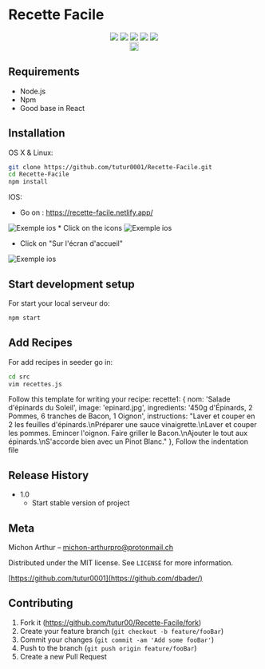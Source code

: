 # Recette Facile
<div align="center">
<img src="https://img.shields.io/badge/react%20-%2320232a.svg?&style=for-the-badge&logo=react&logoColor=%2361DAFB"/>
<img src="https://img.shields.io/badge/node.js%20-%2343853D.svg?&style=for-the-badge&logo=node.js&logoColor=white"/>
<img src="https://img.shields.io/badge/javascript%20-%23323330.svg?&style=for-the-badge&logo=javascript&logoColor=%23F7DF1E"/>
<img src="https://img.shields.io/badge/webpack%20-%238DD6F9.svg?&style=for-the-badge&logo=webpack&logoColor=black" />
<img src="https://img.shields.io/badge/firebase%20-%23039BE5.svg?&style=for-the-badge&logo=firebase"/>
</div>
<div align="center">
<a href="https://badge.fury.io/js/react"><img src="https://badge.fury.io/js/react.svg" alt="npm version" height="18"></a>
</div>

## Requirements

* Node.js 
* Npm
* Good base in React



## Installation

OS X & Linux:

```sh
git clone https://github.com/tutur0001/Recette-Facile.git
cd Recette-Facile
npm install 
```
IOS: 
* Go on :
https://recette-facile.netlify.app/

<img src = "readmeSource/photo2.jpg" title = "google logo" alt = "Exemple ios">
* Click on the icons
<img src = "readmeSource/photo1.jpg" title = "google logo" alt = "Exemple ios">

 * Click on "Sur l'écran d'accueil" 
 
<img src = "readmeSource/photo3.jpg" title = "google logo" alt = "Exemple ios">
 




## Start development setup

For start your local serveur do:

```sh
npm start
```

## Add Recipes
For add recipes in seeder go in:
```sh
cd src
vim recettes.js 
```
Follow this template for writing your recipe:
recette1: {
nom: 'Salade d\'épinards du Soleil',
image: 'epinard.jpg',
ingredients: '450g d\'Épinards, 2 Pommes, 6 tranches de Bacon, 1 Oignon',
instructions: "Laver et couper en 2 les feuilles d'épinards.\nPréparer une sauce vinaigrette.\nLaver et couper les pommes. Emincer l'oignon. Faire griller le Bacon.\nAjouter le tout aux épinards.\nS'accorde bien avec un Pinot Blanc."
},
Follow the indentation file


## Release History

* 1.0
    * Start stable version of project


## Meta

Michon Arthur – michon-arthurpro@protonmail.ch

Distributed under the MIT license. See ``LICENSE`` for more information.

[https://github.com/tutur0001](https://github.com/dbader/)

## Contributing

1. Fork it (<https://github.com/tutur00/Recette-Facile/fork>)
2. Create your feature branch (`git checkout -b feature/fooBar`)
3. Commit your changes (`git commit -am 'Add some fooBar'`)
4. Push to the branch (`git push origin feature/fooBar`)
5. Create a new Pull Request

<!--stackedit_data:
eyJoaXN0b3J5IjpbLTY2ODM3NzMzMyw3NzcwOTg4OTQsNzI2OT
EwNjMyLDE1ODAzNjU4OTgsMzYwMDk5Mjg3LC0xNjM2MDgzODUw
LDExNTEyNTEzNjcsMjIyNDE1MzIxLDMxNTAxODYyMCwtNTU4ND
AzMzY4LC00MzMyNzY1OTQsMzQzMjEwODIwLC03MzgyNTY0NDgs
LTEwMjEzMjEzNDEsMTUzNjcyNzk0MCwxMjQ3NjA2MjYyLC0yMD
g4NzQ2NjEyLC0zMzI0NTUzNjNdfQ==
-->